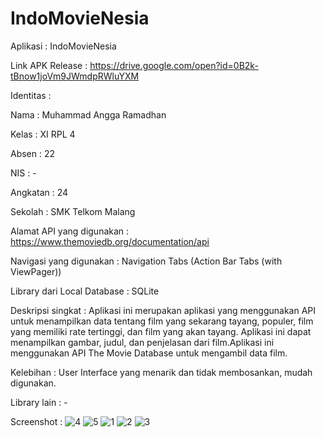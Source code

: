 # IndoMovieNesia

Aplikasi : IndoMovieNesia

Link APK Release : https://drive.google.com/open?id=0B2k-tBnow1joVm9JWmdpRWluYXM

Identitas :

Nama : Muhammad Angga Ramadhan

Kelas : XI RPL 4

Absen : 22

NIS : -

Angkatan : 24

Sekolah : SMK Telkom Malang

Alamat API yang digunakan : https://www.themoviedb.org/documentation/api

Navigasi yang digunakan : Navigation Tabs (Action Bar Tabs (with ViewPager)) 

Library dari Local Database : SQLite

Deskripsi singkat : Aplikasi ini merupakan aplikasi yang menggunakan API untuk menampilkan 
data tentang film yang sekarang tayang, populer, film yang memiliki rate tertinggi, dan film yang akan tayang.
Aplikasi ini dapat menampilkan gambar, judul, dan penjelasan dari film.Aplikasi ini menggunakan API The Movie Database untuk mengambil data film.

Kelebihan : User Interface yang menarik dan tidak membosankan, mudah digunakan.

Library lain : -

Screenshot :
![4](https://user-images.githubusercontent.com/22186783/26929985-f94c58a6-4c85-11e7-807a-3a07f1022b89.png)
![5](https://user-images.githubusercontent.com/22186783/26929986-f97c1172-4c85-11e7-8c2f-37d3358f7c1c.png)
![1](https://user-images.githubusercontent.com/22186783/26929988-f99b233c-4c85-11e7-9aeb-e8e351414834.png)
![2](https://user-images.githubusercontent.com/22186783/26929987-f99882d0-4c85-11e7-9c90-2fdbaece58e4.png)
![3](https://user-images.githubusercontent.com/22186783/26929989-f99d4004-4c85-11e7-81c6-754c66c12d37.png)
